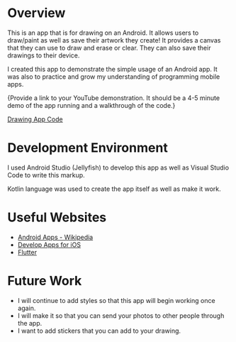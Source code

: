 # Overview

This is an app that is for drawing on an Android. It allows users to draw/paint as well as save their artwork they create! It provides a canvas that they can use to draw and erase or clear. They can also save their drawings to their device.

I created this app to demonstrate the simple usage of an Android app. It was also to practice and grow my understanding of programming mobile apps. 

{Provide a link to your YouTube demonstration.  It should be a 4-5 minute demo of the app running and a walkthrough of the code.}

[Drawing App Code](https://youtu.be/ANncW4GqezU)

# Development Environment

I used Android Studio (Jellyfish) to develop this app as well as Visual Studio Code to write this markup. 

Kotlin language was used to create the app itself as well as make it work. 

# Useful Websites

* [Android Apps - Wikipedia](https://en.wikipedia.org/wiki/Android_software_development)
* [Develop Apps for iOS](https://developer.apple.com/tutorials/app-dev-training)
* [Flutter](https://flutter.dev/)

# Future Work

* I will continue to add styles so that this app will begin working once again.
* I will make it so that you can send your photos to other people through the app.
* I want to add stickers that you can add to your drawing.
